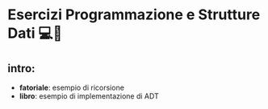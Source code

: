 # Esercizi Programmazione e Strutture Dati 💻📘
## intro:
- **fatoriale**: esempio di ricorsione
- **libro**: esempio di implementazione di ADT
